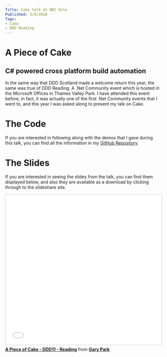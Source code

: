 ```yaml
---
Title: Cake talk at NDC Oslo
Published: 3/9/2016
Tags:
- Cake
- DDD Reading
---
```


# A Piece of Cake
## C# powered cross platform build automation

In the same way that DDD Scotland made a welcome return this year, the same was true of DDD Reading.  A .Net Community event which is hosted in the Microsoft Offices in Thames Valley Park.  I have attended this event before, in fact, it was actually one of the first .Net Community events that I went to, and this year I was asked along to present my talk on Cake.

# The Code

If you are interested in following along with the demos that I gave during this talk, you can find all the information in my [GitHub Repository](https://github.com/gep13/CakeDemos).

# The Slides

If you are interested in seeing the slides from the talk, you can find them displayed below, and also they are available as a download by clicking through to the slideshare site.

<iframe src="//www.slideshare.net/slideshow/embed_code/key/J0xArrI2be03dG" width="595" height="485" frameborder="0" marginwidth="0" marginheight="0" scrolling="no" style="border:1px solid #CCC; border-width:1px; margin-bottom:5px; max-width: 100%;" allowfullscreen> </iframe> <div style="margin-bottom:5px"> <strong> <a href="//www.slideshare.net/gep13/a-piece-of-cake-ddd11-reading" title="A Piece of Cake - DDD11 - Reading" target="_blank">A Piece of Cake - DDD11 - Reading</a> </strong> from <strong><a target="_blank" href="//www.slideshare.net/gep13">Gary Park</a></strong> </div>